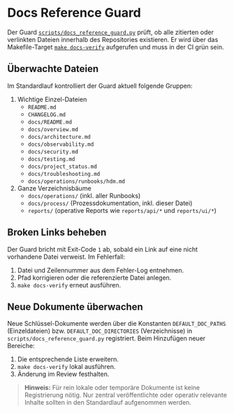 # Docs Reference Guard

Der Guard [`scripts/docs_reference_guard.py`](../../scripts/docs_reference_guard.py) prüft, ob alle zitierten oder verlinkten Dateien innerhalb des Repositories existieren. Er wird über das Makefile-Target [`make docs-verify`](../../Makefile) aufgerufen und muss in der CI grün sein.

## Überwachte Dateien

Im Standardlauf kontrolliert der Guard aktuell folgende Gruppen:

1. Wichtige Einzel-Dateien
   - `README.md`
   - `CHANGELOG.md`
   - `docs/README.md`
   - `docs/overview.md`
   - `docs/architecture.md`
   - `docs/observability.md`
   - `docs/security.md`
   - `docs/testing.md`
   - `docs/project_status.md`
   - `docs/troubleshooting.md`
   - `docs/operations/runbooks/hdm.md`
2. Ganze Verzeichnisbäume
   - `docs/operations/` (inkl. aller Runbooks)
   - `docs/process/` (Prozessdokumentation, inkl. dieser Datei)
   - `reports/` (operative Reports wie `reports/api/*` und `reports/ui/*`)

## Broken Links beheben

Der Guard bricht mit Exit-Code `1` ab, sobald ein Link auf eine nicht vorhandene Datei verweist. Im Fehlerfall:

1. Datei und Zeilennummer aus dem Fehler-Log entnehmen.
2. Pfad korrigieren oder die referenzierte Datei anlegen.
3. `make docs-verify` erneut ausführen.

## Neue Dokumente überwachen

Neue Schlüssel-Dokumente werden über die Konstanten `DEFAULT_DOC_PATHS` (Einzeldateien) bzw. `DEFAULT_DOC_DIRECTORIES` (Verzeichnisse) in `scripts/docs_reference_guard.py` registriert. Beim Hinzufügen neuer Bereiche:

1. Die entsprechende Liste erweitern.
2. `make docs-verify` lokal ausführen.
3. Änderung im Review festhalten.

> **Hinweis:** Für rein lokale oder temporäre Dokumente ist keine Registrierung nötig. Nur zentral veröffentlichte oder operativ relevante Inhalte sollten in den Standardlauf aufgenommen werden.
